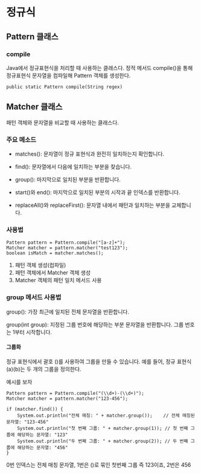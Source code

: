 # 정규식

## Pattern 클래스

### compile

Java에서 정규표현식을 처리할 때 사용하는 클래스다. 정적 메서드 compile()을 통해 정규표현식 문자열을 컴파일해 Pattern 객체를 생성한다.

```<Java>
public static Pattern compile(String regex)
```

## Matcher 클래스

패턴 객체와 문자열을 비교할 때 사용하는 클래스다.

### 주요 메소드

- matches(): 문자열이 정규 표현식과 완전히 일치하는지 확인합니다.

- find(): 문자열에서 다음에 일치하는 부분을 찾습니다.

- group(): 마지막으로 일치된 부분을 반환합니다.

- start()와 end(): 마지막으로 일치된 부분의 시작과 끝 인덱스를 반환합니다.

- replaceAll()와 replaceFirst(): 문자열 내에서 패턴과 일치하는 부분을 교체합니다.

### 사용법

```<Java>
Pattern pattern = Pattern.compile("[a-z]+");
Matcher matcher = pattern.matcher("test123");
boolean isMatch = matcher.matches();
```

1. 패턴 객체 생성(컴파일)
2. 패턴 객체에서 Matcher 객체 생성
3. Matcher 객체의 패턴 일치 메서드 사용

### group 메서드 사용법

group(): 가장 최근에 일치된 전체 문자열을 반환합니다.

group(int group): 지정된 그룹 번호에 해당하는 부분 문자열을 반환합니다. 그룹 번호는 1부터 시작합니다.

#### 그룹화

정규 표현식에서 괄호 ()를 사용하여 그룹을 만들 수 있습니다. 예를 들어, 정규 표현식 (a)(b)는 두 개의 그룹을 정의한다.

예시를 보자

```<Java>
Pattern pattern = Pattern.compile("(\\d+)-(\\d+)");
Matcher matcher = pattern.matcher("123-456");

if (matcher.find()) {
    System.out.println("전체 매칭: " + matcher.group());    // 전체 매칭된 문자열: "123-456"
    System.out.println("첫 번째 그룹: " + matcher.group(1)); // 첫 번째 그룹에 해당하는 문자열: "123"
    System.out.println("두 번째 그룹: " + matcher.group(2)); // 두 번째 그룹에 해당하는 문자열: "456"
}

```

0번 인덱스는 전체 매칭 문자열, 1번은 ()로 묶인 첫번째 그룹 즉 123이죠, 2번은 456
